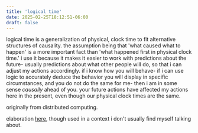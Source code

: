 ```yaml
---
title: 'logical time'
date: 2025-02-25T18:12:51-06:00
draft: false
---
```


logical time is a generalization of physical, clock time to fit alternative structures of causality.
the assumption being that 'what caused what to happen' is a more important fact than 'what happened first in physical clock time.'
i use it because it makes it easier to work with predictions about the future- usually predictions about what other people will do, so that i can adjust my actions accordingly. if i know how you will behave- if i can use logic to accurately deduce the behavior you will display in specific circumstances, and you do not do the same for me- then i am in some sense *causally* ahead of you. your future actions have affected my actions here in the present, even though our physical clock times are the same.

originally from distributed computing.

elaboration [here](https://www.lesswrong.com/posts/dKAJqBDZRMMsaaYo5/in-logical-time-all-games-are-iterated-games), though used in a context i don't usually find myself talking about.

